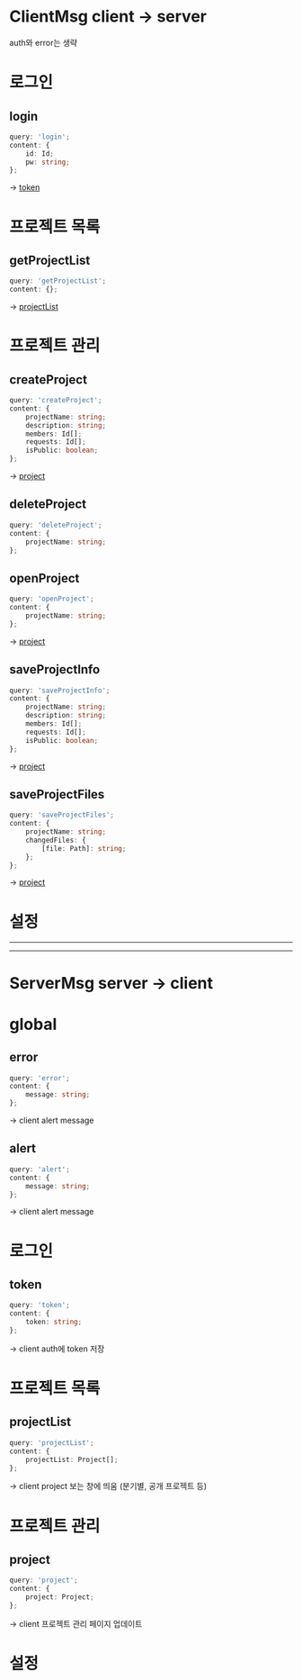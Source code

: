# ClientMsg client -> server

auth와 error는 생략

# 로그인

## login

```ts
query: 'login';
content: {
    id: Id;
    pw: string;
};
```

-> [token]

# 프로젝트 목록

## getProjectList

```ts
query: 'getProjectList';
content: {};
```

-> [projectList]

# 프로젝트 관리

## createProject

```ts
query: 'createProject';
content: {
    projectName: string;
    description: string;
    members: Id[];
    requests: Id[];
    isPublic: boolean;
};
```

-> [project]

## deleteProject

```ts
query: 'deleteProject';
content: {
    projectName: string;
};
```

## openProject

```ts
query: 'openProject';
content: {
    projectName: string;
};
```

-> [project]

## saveProjectInfo

```ts
query: 'saveProjectInfo';
content: {
    projectName: string;
    description: string;
    members: Id[];
    requests: Id[];
    isPublic: boolean;
};
```

-> [project]

## saveProjectFiles

```ts
query: 'saveProjectFiles';
content: {
    projectName: string;
    changedFiles: {
        [file: Path]: string;
    };
};
```

-> [project]

# 설정

---
---

# ServerMsg server -> client

# global

## error

```ts
query: 'error';
content: {
    message: string;
};
```

-> client alert message

## alert

```ts
query: 'alert';
content: {
    message: string;
};
```

-> client alert message

# 로그인

## token

```ts
query: 'token';
content: {
    token: string;
};
```

-> client auth에 token 저장

# 프로젝트 목록

## projectList

```ts
query: 'projectList';
content: {
    projectList: Project[];
};
```

-> client project 보는 창에 띄움 (분기별, 공개 프로젝트 등)

# 프로젝트 관리

## project

```ts
query: 'project';
content: {
    project: Project;
};
```

-> client 프로젝트 관리 페이지 업데이트

# 설정

<!--ServerMsg-->
[error]: #error
[token]: #token
[projectList]: #projectlist
[project]: #project